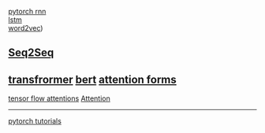 [pytorch rnn](https://jaketae.github.io/study/pytorch-rnn/)
<br>
[lstm](https://colah.github.io/posts/2015-08-Understanding-LSTMs/)
<br>
[word2vec](https://jalammar.github.io/illustrated-word2vec/))
<br>

[Seq2Seq](https://pytorch.org/tutorials/intermediate/seq2seq_translation_tutorial.html)
---
[transfrormer](https://jalammar.github.io/illustrated-transformer/)
[bert](https://jalammar.github.io/illustrated-bert/)
[attention forms](https://towardsdatascience.com/attention-and-its-different-forms-7fc3674d14dc)
---
[tensor flow attentions](https://www.analyticsvidhya.com/blog/2019/11/comprehensive-guide-attention-mechanism-deep-learning/)
[Attention](https://nlp.seas.harvard.edu/2018/04/03/attention.html)

---
[pytorch tutorials](https://pytorch.org/tutorials/beginner/deep_learning_60min_blitz.html)
